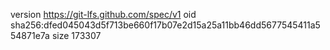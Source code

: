 version https://git-lfs.github.com/spec/v1
oid sha256:dfed045043d5f713be660f17b07e2d15a25a11bb46dd5677545411a554871e7a
size 173307
